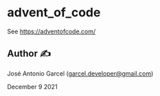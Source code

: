 # advent_of_code

See https://adventofcode.com/

## Author :writing_hand:
José Antonio Garcel (garcel.developer@gmail.com)

December 9 2021

